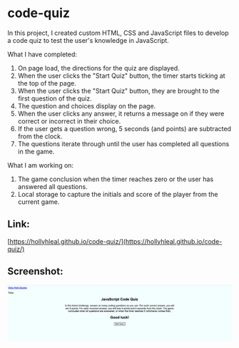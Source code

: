 # code-quiz

In this project, I created custom HTML, CSS and JavaScript files to develop a code quiz to test the user's knowledge in JavaScript.

What I have completed:

1. On page load, the directions for the quiz are displayed.
2. When the user clicks the "Start Quiz" button, the timer starts ticking at the top of the page.
3. When the user clicks the "Start Quiz" button, they are brought to the first question of the quiz.
4. The question and choices display on the page.
5. When the user clicks any answer, it returns a message on if they were correct or incorrect in their choice.
6. If the user gets a question wrong, 5 seconds (and points) are subtracted from the clock.
7. The questions iterate through until the user has completed all questions in the game.

What I am working on:

1. The game conclusion when the timer reaches zero or the user has answered all questions.
2. Local storage to capture the initials and score of the player from the current game.

## Link:

[https://hollyhleal.github.io/code-quiz/](https://hollyhleal.github.io/code-quiz/)

## Screenshot:

<img src="./assets/code-quiz-screenshot.png" alt="code quiz screenshot">
